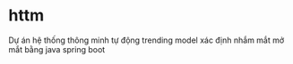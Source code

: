 # httm
Dự án hệ thống thông minh tự động trending model xác định nhắm mắt mở mắt bằng java spring boot
